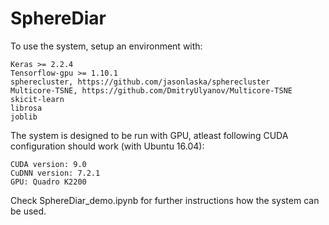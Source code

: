 # SphereDiar

To use the system, setup an environment with:

```
Keras >= 2.2.4 
Tensorflow-gpu >= 1.10.1
spherecluster, https://github.com/jasonlaska/spherecluster
Multicore-TSNE, https://github.com/DmitryUlyanov/Multicore-TSNE
skicit-learn
librosa
joblib
```


The system is designed to be run with GPU, atleast following CUDA configuration should work (with Ubuntu 16.04):

```
CUDA version: 9.0
CuDNN version: 7.2.1
GPU: Quadro K2200
```

Check SphereDiar_demo.ipynb for further instructions how the system can be used.


